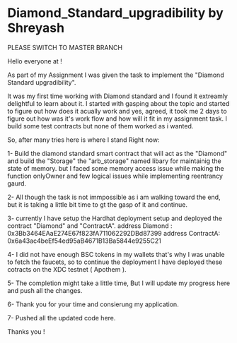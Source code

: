 # Diamond_Standard_upgradibility by Shreyash

PLEASE SWITCH TO MASTER BRANCH

Hello everyone at !

As part of my Assignment I was given the task to implement the "Diamond Standard upgradibility".

It was my first time working with Diamond standard and I found it extreamly delightful to learn about it.
I started with gasping about the topic and started to figure out how does it acually work and yes, agreed, it took me 2 days to figure out how was it's work flow and how will it fit in my assignment task. I build some test contracts but none of them worked as i wanted.

So, after many tries here is where I stand Right now:

1- Build the diamond standard smart contract that will act as the "Diamond" and build the "Storage" the "arb_storage" named libary for maintainig the state of memory. but I faced some memory access issue while making the function onlyOwner and few logical issues while implementing reentrancy gaurd. 

2- All though the task is not immpossible as i am walking toward the end, but it is taking a little bit time to gt the gasp of it and continue.

3- currently I have setup the Hardhat deployment setup and deployed the contract "Diamond" and "ContractA".
 address Diamond : 0x3Bb3464EAaE274E67f823fA711062292DBd87399
 address ContractA: 0x6a43ac4beEf54ed95aB4671B13Ba5844e9255C21

4- I did not have enough BSC tokens in my wallets that's why I was unable to fetch the faucets, so to continue the deployment I have deployed these cotracts on the XDC testnet ( Apothem ).

5- The completion might take a little time, But I will update my progress here and push all the changes. 

6- Thank you for your time and consierung my application.

7- Pushed all the updated code here.

Thanks you !

 
